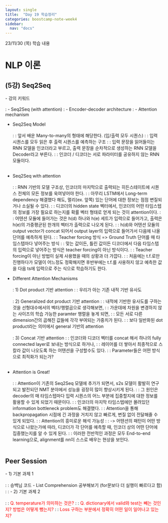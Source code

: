 ```yaml
---
layout: single
title:  "Day 19 학습정리"
categories: boostcamp-note-week4
sidebar:
  nav: "docs"
---
```


23/11/30 (목) 학습 내용

<h1>NLP 이론</h1>

<h2>(5강) Seq2Seq</h2>
- 강의 키워드<br><br>
: - Seq2Seq (with attention)
: - Encoder-decoder architecture
: - Attention mechanism

- Seq2Seq Model<br><br>
: : 앞서 배운 Many-to-many의 형태에 해당한다. (입/출력 모두 시퀀스)
: : 입력 시퀀스를 모두 읽은 후 출력 시퀀스를 예측하는 구조
: : 입력 문장을 읽어들이는 RNN 모델을 인코더라고 부르고, 출력 문장을 순차적으로 생성하는 RNN 모델을 Decoder라고 부른다.
: : 인코더 / 디코더는 서로 파라미터를 공유하지 않는 RNN 모듈이다. 
<br><br>

- Seq2Seq with attention<br><br>
: : RNN 기반의 모델 구조상, 인코더의 마지막으로 출력되는 히든스테이트에 시퀀스 전체의 모든 정보를 욱여넣어야 한다.
: : 아무리 LSTM에서 Long-term dependency 해결했다 해도, 멀리(ex. 앞쪽) 있는 단어에 대한 정보는 점점 변질되거나 소실될 수 있다.
: : 디코더의 hidden state 벡터에서, 인코더의 어떤 타임스텝의 정보를 가장 필요로 하는지를 확률 벡터 형태로 얻게 되는 것이 attention이다.
: : 어텐션 모듈에 들어가는 것은 h(d) 하나와 h(e) 세트가 입력으로 들어가고, 출력은 h(e)의 가중평균된 한개의 벡터가 출력으로 나오게 된다.
: : h(d)와 어텐션 모듈의 output vector가 concat 되어서 output layer의 입력으로 들어가서 다음에 나올 단어를 예측하게 된다.
: : Teacher forcing 방식 => Ground Truth 단어를 매 타임스텝마다 넣어주는 방식
: : 맞는 값이든, 틀린 값이든 디코더에서 다음 타임스텝의 입력으로 넣어주는 방식은 teacher forcing이 아닌 방식이다.
: : Teacher forcing이 아닌 방법이 실제 사용했을 때의 상황과 더 가깝다.
: : 처음에는 t.f.로만 진행하다가 모델이 어느정도 정확해지면 후반부에는 t.f.를 사용하지 않고 예측한 값을 다음 ts에 입력으로 주는 식으로 학습하기도 한다.

- Different Attention Mechanisms<br><br>
: 1) Dot product 기반 attention
: : 우리가 아는 기존 내적 기반 유사도
<br><br>
: 2) Generalized dot product 기반 attention
: : 내적에 기반한 유사도를 구하는 것을 선형대수에서의 벡터/행렬곱으로 생각해보면,
: : 가운데에 차원을 변경하지 않는 사이즈의 학습 가능한 paramter 행렬을 놓게 되면,
: : 모든 서로 다른 dimension간의 곱해진 값들에 각각 부여되는 가중치가 된다.
: : 보다 일반화된 dot product라는 의미에서 general 기반의 attention
<br><br>
: 3) Concat 기반 attention
: : 인코더와 디코더 벡터를 concat 해서 하나의 fully connected layer로 보내는 방식으로 하거나,
: : 레이어를 더 쌓아서 최종적으로 스칼라 값이 나오도록 하는 어텐션을 구성할수도 있다.
: : Parameter들은 어떤 방식으로 최적화가 되는가?
<br><br>

- Attention is Great!<br><br>
: : Attention이 기존의 Seq2Seq 모델에 추가가 되면서, s2s 모델이 활발히 연구되고 발전되던 NMT 분야에서 성능을 굉장히 많이 향상시키게 된다.
: : 그 원인은 decoder의 매 타임스텝마다 입력 시퀀스의 어느 부분에 집중할지에 대한 정보를 활용할 수 있게 되었기 때문이다.
: : 인코더의 마지막 타임스텝에만 몰려있던 information bottleneck problem도 해결했다.
: : Attention을 통해 backpropagation 시점에 긴 과정을 거치지 않고 빠르게, 변질 없이 전달해줄 수 있게 되었다.
: : Attention의 흥미로운 해석 가능성
: : -> 어텐션의 패턴이 어떤 방식으로 나왔는가에 따라, 디코더가 각 단어를 예측할 때, 인코더 상의 어떤 단어에 집중했는지를 알 수 있게 된다.
: : 이러한 전반적인 과정은 모두 End-to-end learning으로, alignment를 nn이 스스로 배우는 현상을 보인다.
<br><br>



<h2>Peer Session</h2>
- 1) 기본 과제 1<br><br>
: : 승백님 코드 - List Comprehension 공부해보기 (for문보다 더 실행이 빠르다고 함)
: : 
- 2) 기본 과제 2<br><br>
: : <span style="color:red">Q. temperature가 의미하는 것은?</span>
: : <span style="color:red">Q. dictionary에서 valid와 test는 빼는 것인지? 방법은 어떻게 뺐는지?</span>
: : <span style="color:red">Loss 구하는 부분에서 정확히 어떤 일이 일어나고 있는지?</span>

